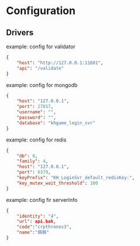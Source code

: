 # Configuration


## Drivers

example: config for validator
```json
{
    "host": "http://127.0.0.1:11601",
    "api": "/validate"
}
```

example: config for mongodb
```json
{
    "host": "127.0.0.1",
    "port": 27017,
    "username": "",
    "password": "",
    "database": "khgame_login_svr"
}

```
example: config for redis
```json
{
    "db": 0,
    "family": 4,
    "host": "127.0.0.1",
    "port": 6379,
    "keyPrefix": "KH_LoginSvr_default_redisKey:",
    "key_mutex_wait_threshold": 100
}
```

example: config fir serverInfo
```json
{
    "identity": "4",
    "url": api.bak,
    "code":"crpthrones3",
    "name":"萌萌"
}
```